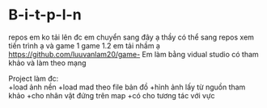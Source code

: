# B-i-t-p-l-n
repos em ko tải lên đc 
em chuyển sang đây ạ thầy có thể sang repos xem tiến trình ạ và game 1 game 1.2 em tải nhầm ạ 
https://github.com/luuvanlam20/game- 
Em làm bằng vidual studio có tham khảo và làm theo mạng

Project làm đc:  
+load ảnh nền 
+load mad theo file bản đồ
+hình ảnh lấy từ nguồn tham khảo 
+cho nhân vật đứng trên map 
+có cho tương tác với vực
